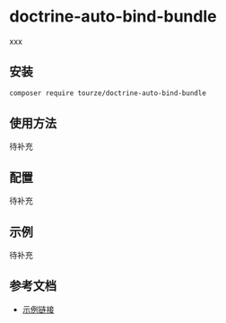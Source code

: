 # doctrine-auto-bind-bundle

xxx

## 安装

```bash
composer require tourze/doctrine-auto-bind-bundle
```

## 使用方法

待补充

## 配置

待补充

## 示例

待补充

## 参考文档

- [示例链接](https://example.com)
